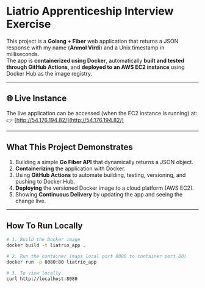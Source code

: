 # Liatrio Apprenticeship Interview Exercise

This project is a **Golang + Fiber** web application that returns a JSON response with my name (**Anmol Virdi**) and a Unix timestamp in milliseconds.  
The app is **containerized using Docker**, automatically **built and tested through GitHub Actions**, and **deployed to an AWS EC2 instance** using Docker Hub as the image registry.

---

## 🌐 Live Instance
The live application can be accessed (when the EC2 instance is running) at:  
👉 [http://54.176.194.82/](http://54.176.194.82/)

---

## What This Project Demonstrates
1. Building a simple **Go Fiber API** that dynamically returns a JSON object.  
2. **Containerizing** the application with Docker.  
3. Using **GitHub Actions** to automate building, testing, versioning, and pushing to Docker Hub.  
4. **Deploying** the versioned Docker image to a cloud platform (AWS EC2).  
5. Showing **Continuous Delivery** by updating the app and seeing the change live.

---

## How To Run Locally

```bash
# 1. Build the Docker image
docker build -t liatrio_app .
```
```bash
# 2. Run the container (maps local port 8080 to container port 80)
docker run -p 8080:80 liatrio_app
```
```bash
# 3. To view locally
curl http://localhost:8080
```
